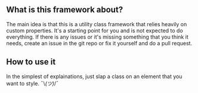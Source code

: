 ## What is this framework about?

The main idea is that this is a utility class framework that relies heavily on custom properties. It's a starting point for you and is not expected to do everything. If there is any issues or it's missing something that you think it needs, create an issue in the git repo or fix it yourself and do a pull request.

## How to use it

In the simplest of explainations, just slap a class on an element that you want to style. ¯\\_(ツ)_/¯
